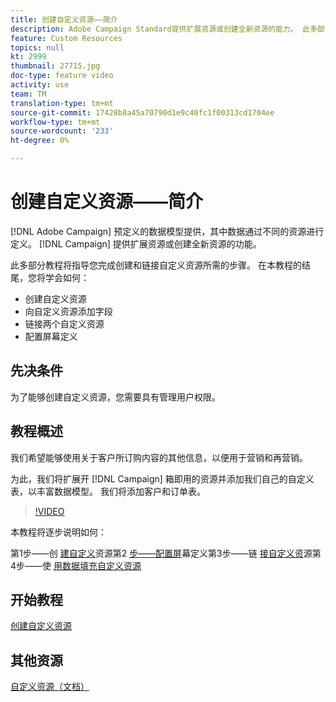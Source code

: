 ```yaml
---
title: 创建自定义资源——简介
description: Adobe Campaign Standard提供扩展资源或创建全新资源的能力。 此多部分教程将指导您完成创建和链接自定义资源所需的步骤。
feature: Custom Resources
topics: null
kt: 2999
thumbnail: 27715.jpg
doc-type: feature video
activity: use
team: TM
translation-type: tm+mt
source-git-commit: 17428b8a45a70790d1e9c40fc1f00313cd1704ee
workflow-type: tm+mt
source-wordcount: '233'
ht-degree: 0%

---
```



# 创建自定义资&#x200B;源——简介

[!DNL Adobe Campaign] 预定义的数据模型提供，其中数据通过不同的资源进行定义。 [!DNL Campaign] 提供扩展资源或创建全新资源的功能。

此多部分教程将指导您完成创建和链接自定义资源所需的步骤。 在本教程的结尾，您将学会如何：

* 创建自定义资源
* 向自定义资源添加字段
* 链接两个自定义资源
* 配置屏幕定义

## 先决条件

为了能够创建自定义资源，您需要具有管理用户权限。

## 教程概述

我们希望能够使用关于客户所订购内容的其他信息，以便用于营销和再营销。

为此，我们将扩展开 [!DNL Campaign] 箱即用的资源并添加我们自己的自定义表，以丰富数据模型。 我们将添加客户和订单表。

>[!VIDEO](https://video.tv.adobe.com/v/27715?quality=9)

本教程将逐步说明如何：

第1步——创 [建自定义](./creating-a-custom-resource.md)资源第2 [步——配置屏](./configuring-a-screen-definition-for-a-custom-resource.md)幕定义第3步——链 [接自定义资](./linking-custom-resources.md)源第4步——使 [用数据填充自定义资源](./populate-custom-resources-with-data.md)

## 开始教程

[创建自定义资源](./creating-a-custom-resource.md)

## 其他资源

[自定义资源（文档）](https://experienceleague.adobe.com/docs/campaign-standard/using/working-with-apis/global-concepts/custom-resources.html)
